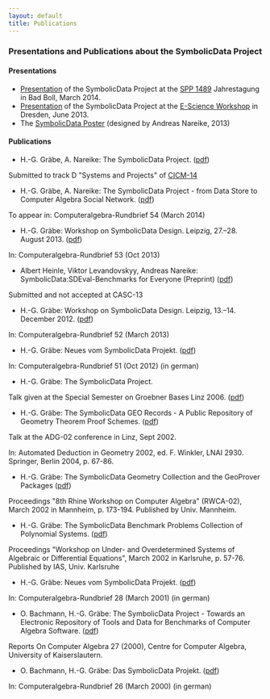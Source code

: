 ```yaml
---
layout: default
title: Publications
---
```


### Presentations and Publications about the SymbolicData Project

#### Presentations

-   [Presentation](http://symbolicdata.uni-leipzig.de/Presentations/BadBoll-14.pdf) of the SymbolicData Project at the [SPP 1489](http://www.computeralgebra.de/) Jahrestagung in Bad Boll, March 2014.
-   [Presentation](http://symbolicdata.uni-leipzig.de/Presentations/eScience-20130611.pdf) of the SymbolicData Project at the [E-Science Workshop](http://www.escience-sachsen.de/?p=1342) in Dresden, June 2013.
-   The [SymbolicData Poster](http://symbolicdata.uni-leipzig.de/Uploads/overview-poster.pdf) (designed by Andreas Nareike, 2013)

#### Publications

-   H.-G. Gräbe, A. Nareike: The SymbolicData Project. ([pdf](http://symbolicdata.uni-leipzig.de/Papers/cicm-14.pdf))

  
Submitted to track D "Systems and Projects" of [CICM-14](http://www.cicm-conference.org/2014)

-   H.-G. Gräbe, A. Nareike: The SymbolicData Project - from Data Store to Computer Algebra Social Network. ([pdf](http://symbolicdata.uni-leipzig.de/Papers/car-54.pdf))

  
To appear in: Computeralgebra-Rundbrief 54 (March 2014)

-   H.-G. Gräbe: Workshop on SymbolicData Design. Leipzig, 27.–28. August 2013. ([pdf](http://symbolicdata.uni-leipzig.de/Papers/car-53.pdf))

  
In: Computeralgebra-Rundbrief 53 (Oct 2013)

-   Albert Heinle, Viktor Levandovskyy, Andreas Nareike: SymbolicData:SDEval-Benchmarks for Everyone (Preprint) ([pdf](http://symbolicdata.uni-leipzig.de/Papers/casc2013-preprint.pdf))

  
Submitted and not accepted at CASC-13

-   H.-G. Gräbe: Workshop on SymbolicData Design. Leipzig, 13.–14. December 2012. ([pdf](http://symbolicdata.uni-leipzig.de/Papers/car-52.pdf))

  
In: Computeralgebra-Rundbrief 52 (March 2013)

-   H.-G. Gräbe: Neues vom SymbolicData Projekt. ([pdf](http://symbolicdata.uni-leipzig.de/Papers/car-51.pdf))

  
In: Computeralgebra-Rundbrief 51 (Oct 2012) (in german)

-   H.-G. Gräbe: The SymbolicData Project.

  
Talk given at the Special Semester on Groebner Bases Linz 2006. ([pdf](http://symbolicdata.uni-leipzig.de/Papers/linz-06.pdf))

-   H.-G. Gräbe: The SymbolicData GEO Records - A Public Repository of Geometry Theorem Proof Schemes. ([pdf](http://symbolicdata.uni-leipzig.de/Papers/linz-02.pdf))

  
Talk at the ADG-02 conference in Linz, Sept 2002.

In: Automated Deduction in Geometry 2002, ed. F. Winkler, LNAI 2930. Springer, Berlin 2004, p. 67-86.

-   H.-G. Gräbe: The SymbolicData Geometry Collection and the GeoProver Packages ([pdf](http://symbolicdata.uni-leipzig.de/Papers/rwca-02.pdf))

  
Proceedings "8th Rhine Workshop on Computer Algebra" (RWCA-02), March 2002 in Mannheim, p. 173-194. Published by Univ. Mannheim.

-   H.-G. Gräbe: The SymbolicData Benchmark Problems Collection of Polynomial Systems. ([pdf](http://symbolicdata.uni-leipzig.de/Papers/karlsruhe-02.pdf))

  
Proceedings "Workshop on Under- and Overdetermined Systems of Algebraic or Differential Equations", March 2002 in Karlsruhe, p. 57-76. Published by IAS, Univ. Karlsruhe

-   H.-G. Gräbe: Neues vom SymbolicData Projekt. ([pdf](http://symbolicdata.uni-leipzig.de/Papers/car-28.pdf))

  
In: Computeralgebra-Rundbrief 28 (March 2001) (in german)

-   O. Bachmann, H.-G. Gräbe: The SymbolicData Project - Towards an Electronic Repository of Tools and Data for Benchmarks of Computer Algebra Software. ([pdf](http://symbolicdata.uni-leipzig.de/Papers/issac2000.pdf))

  
Reports On Computer Algebra 27 (2000), Centre for Computer Algebra, University of Kaiserslautern.

-   O. Bachmann, H.-G. Gräbe: Das SymbolicData Projekt. ([pdf](http://symbolicdata.uni-leipzig.de/Papers/car-26.pdf))

  
In: Computeralgebra-Rundbrief 26 (March 2000) (in german)


